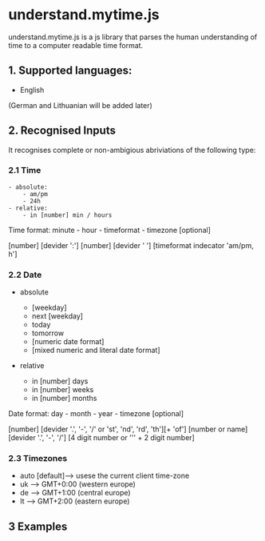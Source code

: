understand.mytime.js
====================

understand.mytime.js is a js library that parses the human understanding of time to a computer readable time format.

## 1. Supported languages: 
* English

(German and Lithuanian will be added later)

## 2. Recognised Inputs

It recognises complete or non-ambigious abriviations of the following type:

### 2.1 Time
	- absolute:
		- am/pm
		- 24h
	- relative:
		- in [number] min / hours

Time format:
minute - hour - timeformat - timezone [optional]

[number] [devider ':'] [number] [devider ' '] [timeformat indecator 'am/pm, h']


### 2.2 Date
* absolute
	- [weekday]
	- next [weekday]
	- today
	- tomorrow
	- [numeric date format]
	- [mixed numeric and literal date format]

* relative
	- in [number] days
	- in [number] weeks
	- in [number] months

Date format:
day - month - year - timezone [optional]

[number] [devider '.', '-', '/' or 'st', 'nd', 'rd', 'th'][+ 'of'] [number or name] [devider '.', '-', '/'] [4 digit number or ''' + 2 digit number]

### 2.3 Timezones
* auto [default]--> usese the current client time-zone
* uk --> GMT+0:00 (western europe)
* de --> GMT+1:00 (central europe)
* lt --> GMT+2:00 (eastern europe)

## 3 Examples